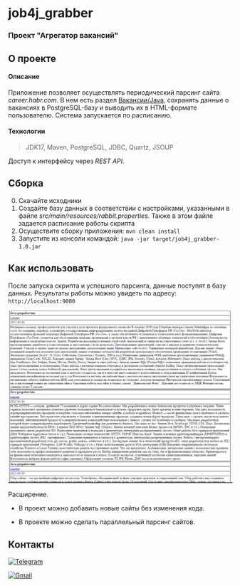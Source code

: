 # job4j_grabber
### Проект "Агрегатор вакансий"

## О проекте
#### Описание
Приложение позволяет осуществлять периодический парсинг сайта *career.habr.com*. В нем есть раздел [Вакансии/Java](https://career.habr.com/vacancies/java_developer),
сохранять данные о вакансиях в PostgreSQL-базу и выводить их в HTML-формате пользователю.
Система запускается по расписанию.

#### Технологии
>JDK17, Maven, PostgreSQL, JDBC, Quartz, JSOUP

Доступ к интерфейсу через *REST API*.

## Сборка
0. Скачайте исходники
1. Создайте базу данных в соответствии с настройками, указанными в файле *src/main/resources/rabbit.properties*.
   Также в этом файле задается расписание работы скрипта
2. Осуществите сборку приложения: `mvn clean install`
3. Запустите из консоли командой: `java -jar target/job4j_grabber-1.0.jar`


## Как использовать
После запуска скрипта и успешного парсинга, данные поступят в базу данных. Результаты работы можно увидеть по адресу:
`http://localhost:9000`

![](images/grab.png)


Расширение.

- В проект можно добавить новые сайты без изменения кода.

- В проекте можно сделать параллельный парсинг сайтов.

## Контакты
[![Telegram](https://img.shields.io/badge/Telegram-blue?logo=telegram)](https://t.me/GrokDen)

[![Gmail](https://img.shields.io/badge/Gmail-white?logo=gmail)](mailto:den.voiten@gmail.com)
